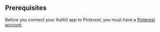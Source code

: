 ## Prerequisites
Before you connect your Auth0 app to Pinterest, you must have a [Pinterest account](https://www.pinterest.ca/).
